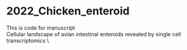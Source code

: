# 2022_Chicken_enteroid 
This is code for manuscript \
Cellular landscape of avian intestinal enteroids revealed by single cell transcriptomics \
